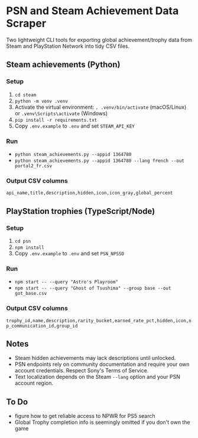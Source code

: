 # PSN and Steam Achievement Data Scraper

Two lightweight CLI tools for exporting global achievement/trophy data from Steam and PlayStation Network into tidy CSV files.

## Steam achievements (Python)

### Setup
1. `cd steam`
2. `python -m venv .venv`
3. Activate the virtual environment: `. .venv/bin/activate` (macOS/Linux) or `.venv\Scripts\activate` (Windows)
4. `pip install -r requirements.txt`
5. Copy `.env.example` to `.env` and set `STEAM_API_KEY`

### Run


- `python steam_achievements.py --appid 1364780`
- `python steam_achievements.py --appid 1364780 --lang french --out portal2_fr.csv`



### Output CSV columns
`api_name,title,description,hidden,icon,icon_gray,global_percent`

## PlayStation trophies (TypeScript/Node)

### Setup
1. `cd psn`
2. `npm install`
3. Copy `.env.example` to `.env` and set `PSN_NPSSO`

### Run
- `npm start -- --query "Astro's Playroom"`
- `npm start -- --query "Ghost of Tsushima" --group base --out got_base.csv`

### Output CSV columns
`trophy_id,name,description,rarity_bucket,earned_rate_pct,hidden,icon,np_communication_id,group_id`

## Notes
- Steam hidden achievements may lack descriptions until unlocked.
- PSN endpoints rely on community documentation and require your own account credentials. Respect Sony's Terms of Service.
- Text localization depends on the Steam `--lang` option and your PSN account region.


## To Do
- figure how to get reliable access to NPWR for PS5 search
- Global Trophy completion info is seemingly omitted if you don't own the game
